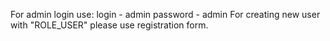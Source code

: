 For admin login use:
login - admin
password - admin
For creating new user with "ROLE_USER" please use registration form.
